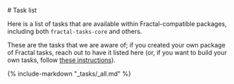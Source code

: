 # Task list

Here is a list of tasks that are available within Fractal-compatible packages,
including both `fractal-tasks-core` and others.

These are the tasks that we are aware of; if you created your own package of
Fractal tasks, reach out to have it listed here (or, if you want to build your
own tasks, follow [these instructions](../custom_task/)).

{%
   include-markdown "_tasks/_all.md"
%}
